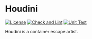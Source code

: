 # Houdini

[![License](https://img.shields.io/badge/License-Apache_2.0-blue.svg)](https://opensource.org/licenses/Apache-2.0)
[![Check and Lint](https://github.com/willfindlay/houdini/actions/workflows/check-and-lint.yaml/badge.svg?branch=main)](https://github.com/willfindlay/houdini/actions/workflows/check-and-lint.yaml)
[![Unit Test](https://github.com/willfindlay/houdini/actions/workflows/test.yaml/badge.svg?branch=main)](https://github.com/willfindlay/houdini/actions/workflows/test.yaml)

Houdini is a container escape artist.
